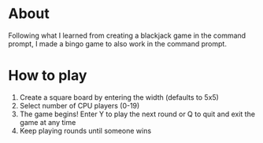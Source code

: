 # About
Following what I learned from creating a blackjack game in the command prompt, I made a bingo game to also work in the command prompt.

# How to play
1. Create a square board by entering the width (defaults to 5x5)
2. Select number of CPU players (0-19)
3. The game begins! Enter Y to play the next round or Q to quit and exit the game at any time
4. Keep playing rounds until someone wins
